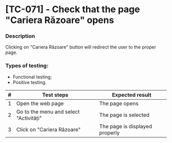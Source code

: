 # **[TC-071] - Check that the page "Cariera Răzoare" opens**

### **Description**

Clicking on "Cariera Răzoare" button will redirect the user to the proper page.

### **Types of testing:**

- Functional testing;
- Positive testing.

| #   | **Test steps**                         | **Expected result**            |
| --- | -------------------------------------- | ------------------------------ |
| 1   | Open the web page                      | The page opens                 |
| 2   | Go to the menu and select "Activități" | The page is selected           |
| 3   | Click on "Cariera Răzoare"             | The page is displayed properly |
